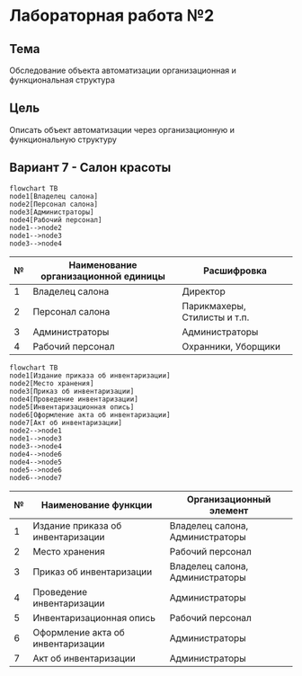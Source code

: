 # Лабораторная работа №2 #

## Тема ##

Обследование объекта автоматизации организационная и функциональная структура

## Цель ##

Описать объект автоматизации через организационную и функциональную структуру

## Вариант 7 - Салон красоты ##

```mermaid
flowchart TB
node1[Владелец салона]
node2[Персонал салона]
node3[Администраторы]
node4[Рабочий персонал]
node1-->node2
node1-->node3
node3-->node4
```

|№|Наименование организационной единицы|Расшифровка|
|---|---|---|
|1|Владелец салона|Директор|
|2|Персонал салона|Парикмахеры, Стилисты и т.п.|
|3|Администраторы|Администраторы|
|4|Рабочий персонал|Охранники, Уборщики|

```mermaid
flowchart TB
node1[Издание приказа об инвентаризации]
node2[Место хранения]
node3[Приказ об инвентаризации]
node4[Проведение инвентаризации]
node5[Инвентаризационная опись]
node6[Оформление акта об инвентаризации]
node7[Акт об инвентаризации]
node2-->node1
node1-->node3
node3-->node4
node4-->node6
node4-->node5
node5-->node6
node6-->node7
```

|№|Наименование функции|Организационный элемент|
|---|---|---|
|1|Издание приказа об инвентаризации|Владелец салона, Администраторы|
|2|Место хранения|Рабочий персонал|
|3|Приказ об инвентаризации|Владелец салона, Администраторы|
|4|Проведение инвентаризации|Администраторы|
|5|Инвентаризационная опись|Рабочий персонал|
|6|Оформление акта об инвентаризации|Администраторы|
|7|Акт об инвентаризации|Администраторы|
